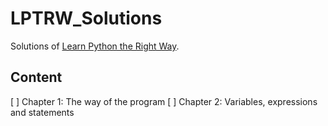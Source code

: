# LPTRW_Solutions
Solutions of [Learn Python the Right Way](https://learnpythontherightway.com/).

## Content
[ ] Chapter 1: The way of the program
[ ] Chapter 2: Variables, expressions and statements
